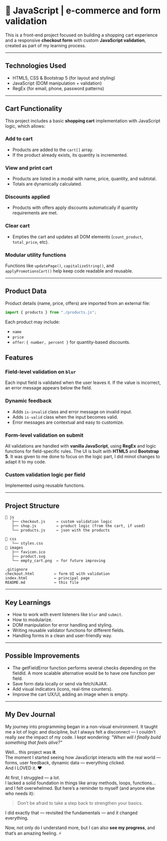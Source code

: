 # 🛒 JavaScript | e-commerce and form validation 

This is a front-end project focused on building a shopping cart experience and a responsive **checkout form** with custom **JavaScript validation**, created as part of my learning process. 

---

## Technologies Used

- HTML5, CSS & Bootstrap 5 (for layout and styling)
- JavaScript (DOM manipulation + validation)
- RegEx (for email, phone, password patterns)

---

## Cart Functionality

This project includes a basic **shopping cart** implementation with JavaScript logic, which allows:

### Add to cart
- Products are added to the `cart[]` array.
- If the product already exists, its quantity is incremented.

### View and print cart
- Products are listed in a modal with name, price, quantity, and subtotal.
- Totals are dynamically calculated.

### Discounts applied
- Products with offers apply discounts automatically if quantity requirements are met.

### Clear cart
- Empties the cart and updates all DOM elements (`count_product`, `total_price`, etc).

### Modular utility functions
Functions like `updatePage()`, `capitalizeString()`, and `applyPromotionsCart()` help keep code readable and reusable.

---

## Product Data

Product details (name, price, offers) are imported from an external file:  
```js
import { products } from "./products.js";
```

Each product may include:
- `name`
- `price`
- `offer`: `{ number, percent }` for quantity-based discounts.

## Features

### Field-level validation on `blur`
Each input field is validated when the user leaves it. If the value is incorrect, an error message appears below the field.

### Dynamic feedback
- Adds `is-invalid` class and error message on invalid input.
- Adds `is-valid` class when the input becomes valid.
- Error messages are contextual and easy to customize.

### Form-level validation on submit
All validations are handled with **vanilla JavaScript**, using **RegEx** and logic functions for field-specific rules. 
The UI is built with **HTML5** and **Bootstrap 5**. It was given to me done to focus on the logic part, I did minot changes to adapt it to my code.

### Custom validation logic per field
Implemented using reusable functions.

---

## Project Structure

```
📁 js
   ├── checkout.js     ← custom validation logic
   ├── shop.js         ← product logic (from the cart, if used)
   └── products.js     ← json with the products

📁 css
   └── styles.css
📁 images
   ├── favicon.ico
   ├── product.svg 
   └── empty_cart.png  ← for future improving
      
.gitignore
checkout.html         ← form UI with validation
index.html            ← principal page 
README.md             ← this file
```

---

## Key Learnings

- How to work with event listeners like `blur` and `submit`.
- How to modularize.
- DOM manipulation for error handling and styling.
- Writing reusable validator functions for different fields.
- Handling forms in a clean and user-friendly way.

---

## Possible Improvements

- The getFieldError function performs several checks depending on the fieldId. A more scalable alternative would be to have one function per field.
- Save form data locally or send via fetch/AJAX.
- Add visual indicators (icons, real-time counters).
- Improve the cart UX/UI, adding an image when is empty.

---

## My Dev Journal

My journey into programming began in a non-visual environment. It taught me a lot of logic and discipline, but I always felt a disconnect — I couldn’t really *see* the impact of my code. I kept wondering: *"When will I finally build something that feels alive?"*

Well... this project was **it**.  
The moment I started seeing how JavaScript interacts with the real world — forms, user feedback, dynamic data — everything clicked.  
And I LOVED it. ❤️

At first, I struggled — a lot.  
I lacked a solid foundation in things like array methods, loops, functions… and I felt overwhelmed. But here’s a reminder to myself (and anyone else who needs it):  
> Don’t be afraid to take a step back to strengthen your basics.

I did exactly that — revisited the fundamentals — and it changed everything.  

Now, not only do I understand more, but I can also **see my progress**, and that’s an amazing feeling. ⚡️
